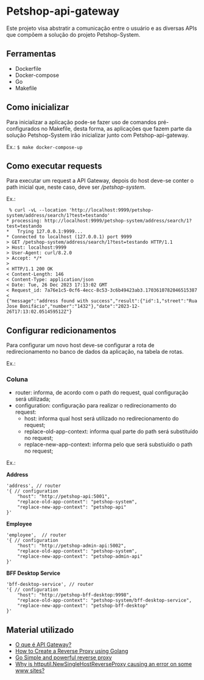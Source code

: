 # Petshop-api-gateway

Este projeto visa abstratir a comunicação entre o usuário e as diversas APIs que 
compõem a solução do projeto Petshop-System.

## Ferramentas

* Dockerfile
* Docker-compose
* Go
* Makefile

## Como inicializar

Para inicializar a aplicação pode-se fazer uso de comandos pré-configurados no Makefile, desta forma, as aplicações
que fazem parte da solução Petshop-System irão inicializar junto com Petshop-api-gateway.

Ex.: `$ make docker-compose-up `

## Como executar requests

Para executar um request a API Gateway, depois do host deve-se conter o path inicial que, neste caso, deve ser
_/petshop-system_.

Ex.:

```
 % curl -vL --location 'http://localhost:9999/petshop-system/address/search/1?test=testando'
* processing: http://localhost:9999/petshop-system/address/search/1?test=testando
*   Trying 127.0.0.1:9999...
* Connected to localhost (127.0.0.1) port 9999
> GET /petshop-system/address/search/1?test=testando HTTP/1.1
> Host: localhost:9999
> User-Agent: curl/8.2.0
> Accept: */*
> 
< HTTP/1.1 200 OK
< Content-Length: 146
< Content-Type: application/json
< Date: Tue, 26 Dec 2023 17:13:02 GMT
< Request_id: 7a76e1c5-0cf6-4ecc-8c53-3c6b49423ab3.1703610782046515387
< 
{"message":"address found with success","result":{"id":1,"street":"Rua Jose Bonifácio","number":"1432"},"date":"2023-12-26T17:13:02.051459512Z"}
```

## Configurar redicionamentos

Para configurar um novo host deve-se configurar a rota de redirecionamento no banco de dados da aplicação,
na tabela de rotas.

Ex.:

### Coluna

* router: informa, de acordo com o path do request, qual configuração será utilizada;
* configuration: configuração para realizar o redirecionamento do request:
  * host: informa qual host será utilizado no redirecionamento do request;
  * replace-old-app-context: informa qual parte do path será substituído no request;
  * replace-new-app-context: informa pelo que será substiuído o path no request;

Ex.: 

**Address**

```
'address', // router
'{ // configuration
    "host": "http://petshop-api:5001", 
    "replace-old-app-context": "petshop-system", 
    "replace-new-app-context": "petshop-api"
}'
```

**Employee**

```
'employee',  // router
'{ // configuration
    "host": "http://petshop-admin-api:5002", 
    "replace-old-app-context": "petshop-system", 
    "replace-new-app-context": "petshop-admin-api"
}'
```

**BFF Desktop Service**

````
'bff-desktop-service', // router
'{ // configuration
    "host": "http://petshop-bff-desktop:9998", 
    "replace-old-app-context": "petshop-system/bff-desktop-service", 
    "replace-new-app-context": "petshop-bff-desktop"
}'
````

## Material utilizado

* [O que é API Gateway?](https://www.iugu.com/blog/api-gateway)
* [How to Create a Reverse Proxy using Golang](https://www.codedodle.com/go-reverse-proxy-example.html)
* [Go Simple and powerful reverse proxy](https://www.sobyte.net/post/2022-04/golang-reverse-proxy/)
* [Why is httputil.NewSingleHostReverseProxy causing an error on some www sites?](https://stackoverflow.com/questions/31715545/why-is-httputil-newsinglehostreverseproxy-causing-an-error-on-some-www-sites)